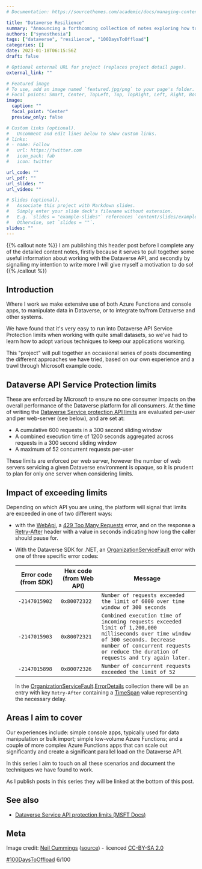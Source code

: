 ```yaml
---
# Documentation: https://sourcethemes.com/academic/docs/managing-content/

title: "Dataverse Resilience"
summary: "Announcing a forthcoming collection of notes exploring how to make applications that rely on Dataverse more resilient"
authors: ["synesthesia"]
tags: ["dataverse", "resilience", "100DaysToOffload"]
categories: []
date: 2023-01-18T06:15:56Z
draft: false

# Optional external URL for project (replaces project detail page).
external_link: ""

# Featured image
# To use, add an image named `featured.jpg/png` to your page's folder.
# Focal points: Smart, Center, TopLeft, Top, TopRight, Left, Right, BottomLeft, Bottom, BottomRight.
image:
  caption: ""
  focal_point: "Center"
  preview_only: false

# Custom links (optional).
#   Uncomment and edit lines below to show custom links.
# links:
# - name: Follow
#   url: https://twitter.com
#   icon_pack: fab
#   icon: twitter

url_code: ""
url_pdf: ""
url_slides: ""
url_video: ""

# Slides (optional).
#   Associate this project with Markdown slides.
#   Simply enter your slide deck's filename without extension.
#   E.g. `slides = "example-slides"` references `content/slides/example-slides.md`.
#   Otherwise, set `slides = ""`.
slides: ""
---
```


{{% callout note %}}
I am publishing this header post before I complete any of the detailed content notes, firstly because it serves to pull together some useful information about working with the Dataverse API, and secondly by signalling my intention to write more I will give myself a motivation to do so!
{{% /callout %}}

## Introduction

Where I work we make extensive use of both Azure Functions and console apps, to manipulate data in Dataverse, or to integrate to/from Dataverse and other systems.

We have found that it's very easy to run into Dataverse API Service Protection limits when working with quite small datasets, so we've had to learn how to adopt various techniques to keep our applications working.

This "project" will pull together an occasional series of posts documenting the different approaches we have tried, based on our own experience and a trawl through Microsoft example code.

## Dataverse API Service Protection limits

These are enforced by Microsoft to ensure no one consumer impacts on the overall performance of the Dataverse platform for all consumers. At the time of writing the [Dataverse Service protection API limits](https://learn.microsoft.com/en-us/power-apps/developer/data-platform/api-limits?tabs=sdk) are evaluated per-user and per web-server (see below), and are set at:

* A cumulative 600 requests in a 300 second sliding window
* A combined execution time of 1200 seconds aggregated across requests in a 300 second sliding window
* A maximum of 52 concurrent requests per-user


These limits are enforced per web server, however the number of web servers servicing a given Dataverse environment is opaque, so it is prudent to plan for only one server when considering limits.

## Impact of exceeding limits

Depending on which API you are using, the platform will signal that limits are exceeded in one of two different ways:

* with the [WebApi](https://learn.microsoft.com/en-us/power-apps/developer/data-platform/webapi/get-started-dynamics-365-web-api-csharp), a [429 Too Many Requests](https://developer.mozilla.org/docs/Web/HTTP/Status/429) error, and on the response a [Retry-After](https://developer.mozilla.org/docs/Web/HTTP/Headers/Retry-After) header with a value in seconds indicating how long the caller should pause for.
* With the Dataverse SDK for .NET, an [OrganizationServiceFault](https://learn.microsoft.com/en-us/dotnet/api/microsoft.xrm.sdk.organizationservicefault) error with one of three specific error codes:
  
    |Error code (from SDK)|Hex code (from Web API)|Message|
    |----|----|----|
    |`-2147015902`|`0x80072322`|`Number of requests exceeded the limit of 6000 over time window of 300 seconds`|
    |`-2147015903`|`0x80072321`|`Combined execution time of incoming requests exceeded limit of 1,200,000 milliseconds over time window of 300 seconds. Decrease number of concurrent requests or reduce the duration of requests and try again later.`|
    |`-2147015898`|`0x80072326`|`Number of concurrent requests exceeded the limit of 52`|

    In the [OrganizationServiceFault](https://learn.microsoft.com/en-us/dotnet/api/microsoft.xrm.sdk.organizationservicefault).[ErrorDetails](https://learn.microsoft.com/en-us/dotnet/api/microsoft.xrm.sdk.baseservicefault.errordetails#microsoft-xrm-sdk-baseservicefault-errordetails) collection there will be an entry with key `Retry-After` containing a [TimeSpan](https://learn.microsoft.com/en-us/dotnet/api/system.timespan) value representing the necessary delay.

## Areas I aim to cover

Our experiences include: simple console apps, typically used for data manipulation or bulk import; simple low-volume Azure Functions; and a couple of more complex Azure Functions apps that can scale out significantly and create a significant parallel load on the Dataverse API.

In this series I aim to touch on all these scenarios and document the techniques we have found to work.

As I publish posts in this series they will be linked at the bottom of this post.

## See also

* [Dataverse Service API protection limits (MSFT Docs)](https://learn.microsoft.com/en-us/power-apps/developer/data-platform/api-limits?tabs=sdk)

## Meta

Image credit: [Neil Cummings](https://www.flickr.com/photos/chanceprojects/) ([source](https://www.flickr.com/photos/23874985@N07/12883006984)) - licenced [CC-BY-SA 2.0](https://creativecommons.org/licenses/by-sa/2.0/)


[#100DaysToOffload](https://100daystooffload.com/) 6/100
